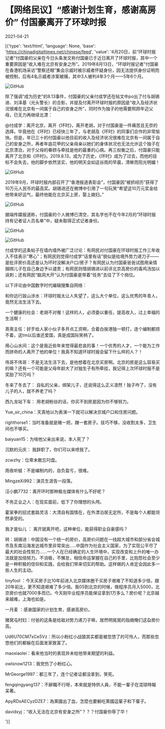 # 【网络民议】“感谢计划生育，感谢高房价” 付国豪离开了环球时报

2021-04-21

[{'type': 'text/html', 'language': None, 'base': 'https://chinadigitaltimes.net/chinese/feed', 'value': '4月20日，前“环球时报记者”付国豪的父亲在今日头条发文称付国豪已于近日离开了环球时报，其中一个重要原因是“收入难在北京有安身之所”。2019年8月13日，“环球时报记者”付国豪在香港机场采访“警察还眼”集会示威时被示威者怀疑身份，因无法提供身份证明而被控制，后有4名示威者涉案被捕，其中3人被判4年3个月——5年6个月。

![GitHub](https://chinadigitaltimes.net/chinese/files/2021/04/image-1618998931591.png)

除了强调“成为历史”的8.13事件，付国豪的父亲付成学还在帖文中po出了付与胡锡进、刘泽基（光头警长）的合影，并提及付离开环球时报的原因是“收入及经济状况很难在北京有一间属于自己的安身之所”，同时作为独子的他需要照顾年迈父母，已无力再继续北漂：



@付成学：离开北京，离开《环时》，离开老胡，对于付国豪是一件痛苦且无奈的选择。毕竟他在《环时》已经快三年了，与老胡及《环时》的同事们合作的非常愉快。但是，年已三十的付国豪以他目前的收入及经济状况很难在北京有一间属于自己的安身之所，再者年逾花甲的父亲母亲以她们的身体状况也无法允许这个独子在北京漂泊，对于父母的眷顾与牵挂是他的最重的心病。再三权衡之后，付国豪只能离开了北京和《环时》。2019.8.13，成为了历史，《环时》成为了过去，而他的目标不会失去，他的脚步依然坚实，他的明天会如这谷雨的早晨，清晰而阳光明媚！

![GitHub](https://chinadigitaltimes.net/chinese/files/2021/04/image-1618998362808.png)



2019年9月，环球时报内部召开了“香港报道表彰会”，付国豪因“被抓经历”获得了10万元人民币的最高奖。胡锡进还在微博中引用了一句玩笑“希望这10万元奖金给他带来好运气，最终他能在北京买上房，娶上媳妇。”

![GitHub](https://chinadigitaltimes.net/chinese/files/2021/04/image-1618999739555.png)

据端传媒报道称，付国豪的个人微博已清空，其名字也不在今年2月的“环球时报持有记者证人员名单”中，疑未取得正式记者身份。

![GitHub](https://chinadigitaltimes.net/chinese/files/2021/04/image-1619003593602.png)

![GitHub](https://chinadigitaltimes.net/chinese/files/2021/04/image-1619003761406.png)

付成学的这条帖子在墙内墙外被广泛讨论：有网民对付国豪在环球时报工作三年收入不佳表示“寒心”；有网民则觉得付成学“话里有话”貌似是给境外势力递刀子——是批评房价高还是认为环时没解决户口/房子？有网民认为付国豪爸爸试图用亲情捆绑儿子在自己身边予以谴责；有网民则借胡锡进以前评北京高房价的毒鸡汤加以讽刺；还有网民“脑洞大开”认为付国豪是带着“任务”去往了下个岗位。

以下评论由中国数字时代编辑搜集自网络：



和你远行跋山涉水：环球时报太让人失望了，这么大个单位，这么优秀的年青人，竟然无法生活下去。

一个健康的社会：老胡不对喔！这样的人，必须委以重任，提高收入，过上幸福的生活啊！

熹熹主任：好歹给人家小伙子多开点工资啊，合着白挨港独一顿打，连个编制都捞不着，这tm以后谁还爱国，真是成国际笑柄了。

用心山水间：这个是我近些年来觉得最悲哀的事！一个优秀的人才，一个能为工作而拼命的人离开了他的单位！我真不知道环球时报会留下什么样的人？！

伟哥不伟哥：不是无法生活下去，是他想着在北京买房啊。北京的房是这么容易买的嘛？还有一个可能是父母年龄大了对独生子有所牵挂，我记得上次环球时报不是奖励了10万吗？

冬来了冬去了： 自私的父亲，绑架儿子，还说得这么正义凛然！独子咋了，没有儿子的人，就不养老了吗？

西九龙站下车： 用老胡粉丝的话，你买不到房是因为你不够努力。

Yue_sir_china：天真地以为表演一下就可以解决京城户口和住房问题。

righthorse1：当时准备就是赌一把，蹭一套房子。技巧不够，没收割太多，卫生间也不够买。

baiyuan15：为啥他父亲出来说，本人死了？

沉默的元庆： 我辞职了，你们可以来喷我了。

zcwzhy：位卑未敢忘叼盘。

雨夜听蛙：不是编制内的，自负盈亏，很难。

MingzeXi992：演员生涯告一段落。

汪小鹏7732：离开环时那种极左媒体有什么不好呢？

不务正业之人：在现实面前，低下了你理想的头颅。

霍家拳的招式套路灵活：大清自有国情在，在外漂泊居无定所，不是每个人都能坦然承受的。

我才是仙儿 ： 离开就离开吧，这种单位，能获得职业自豪感吗？

转：胡锡进：中国没有一个统一的房价，高房价问题在一线超大城市和部分省会城市及东南沿海发达城市里非常突出&#8230;..中国作为社会主义国家，为了实现公平尽了最大的社会性努力&#8230;&#8230;一个人在已经确定的人生环境中，实现改变和上升的唯一办法就是加倍努力。不消极，不懈怠，相信命运掌握在自己的手里，比抱怨社会至少是一种积极的信仰和实践，会给我们带来切实的帮助。这样做的人肯定会因此多一些人生的主动。

tinyfool ：今天买房子比10年前进入北京媒体圈干买房子艰难了不知道多少倍，跟20年前比，更不知道艰难了多少倍。我05到北京的时候，做程序员月入5000，北京房价也就7000多而已。今天刚毕业程序员能保证拿到1万多么？房价呢？北京越来越难，上海也如是。

一月麦 ：感谢国家的计划生育，感谢高房价。

猪窝屯村妇：付爸的这条是给敌对势力递刀子嘛，居然明晃晃的指摘俺们这旮房价高。

Ud6U70CM7xCe5Vz：所以小粉红小战狼其实都是被忽悠了的可怜人，而那些忽悠他们的都躲在后面发家致富了。

maoxiaolei：看来他当时的表现并未给他带来期望的利益。

owlsnow1213：我党伤了小粉红心。

MrGeorge1997：都三年了，连个记者证都没拿到，笑死。

fengqingyang137：不辭職不行呀，本來就是特供人員，不能一輩子在混球時報呆著。

ApyRDsAECyzDZE7：為黨國出了血，怎麼也要躺吃黨國這輩子和下輩子。

davidxyj：“收入无法在北京有安身之所”？？？付国豪你辱了华！

'}]